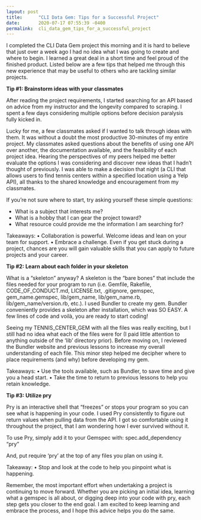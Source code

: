 ```yaml
---
layout: post
title:      "CLI Data Gem: Tips for a Successful Project"
date:       2020-07-17 07:55:39 -0400
permalink:  cli_data_gem_tips_for_a_successful_project
---
```



I completed the CLI Data Gem project this morning and it is hard to believe that just over a week ago I had no idea what I was going to create and where to begin. I learned a great deal in a short time and feel proud of the finished product. Listed below are a few tips that helped me through this new experience that may be useful to others who are tackling similar projects. 

**Tip #1: Brainstorm ideas with your classmates**

After reading the project requirements, I started searching for an API based on advice from my instructor and the longevity compared to scraping. I spent a few days considering multiple options before decision paralysis fully kicked in. 

Lucky for me, a few classmates asked if I wanted to talk through ideas with them. It was without a doubt the most productive 30-minutes of my entire project. My classmates asked questions about the benefits of using one API over another, the documentation available, and the feasibility of each project idea. Hearing the perspectives of my peers helped me better evaluate the options I was considering and discover new ideas that I hadn’t thought of previously. I was able to make a decision that night (a CLI that allows users to find tennis centers within a specified location using a Yelp API), all thanks to the shared knowledge and encouragement from my classmates. 

If you’re not sure where to start, try asking yourself these simple questions:

-	What is a subject that interests me?
-	What is a hobby that I can gear the project toward?
-	What resource could provide me the information I am searching for?

Takeaways: 
•	Collaboration is powerful. Welcome ideas and lean on your team for support. 
•	Embrace a challenge. Even if you get stuck during a project, chances are you will gain valuable skills that you can apply to future projects and your career. 

**Tip #2: Learn about each folder in your skeleton**

What is a “skeleton” anyway? A skeleton is the “bare bones” that include the files needed for your program to run (i.e. Gemfile, Rakefile, CODE_OF_CONDUCT.md, LICENSE.txt, .gitignore, gemspec, gem_name.gemspec, lib/gem_name, lib/gem_name.rb, lib/gem_name/version.rb, etc.). I used Bundler to create my gem. Bundler conveniently provides a skeleton after installation, which was SO EASY. A few lines of code and voilà, you are ready to start coding!

Seeing my TENNIS_CENTER_GEM with all the files was really exciting, but I still had no idea what each of the files were for (I paid little attention to anything outside of the ‘lib’ directory prior). Before moving on, I reviewed the Bundler website and previous lessons to increase my overall understanding of each file. This minor step helped me decipher where to place requirements (and why) before developing my gem.

Takeaways: 
•	Use the tools available, such as Bundler, to save time and give you a head start. 
•	Take the time to return to previous lessons to help you retain knowledge. 
 
**Tip #3: Utilize pry**

Pry is an interactive shell that “freezes” or stops your program so you can see what is happening in your code. I used Pry consistently to figure out return values when pulling data from the API. I got so comfortable using it throughout the project, that I am wondering how I ever survived without it.

To use Pry, simply add it to your Gemspec with: spec.add_dependency “pry”

And, put require ‘pry’ at the top of any files you plan on using it. 

Takeaway: 
•	Stop and look at the code to help you pinpoint what is happening. 

Remember, the most important effort when undertaking a project is continuing to move forward. Whether you are picking an initial idea, learning what a gemspec is all about, or digging deep into your code with pry, each step gets you closer to the end goal. I am excited to keep learning and embrace the process, and I hope this advice helps you do the same. 

